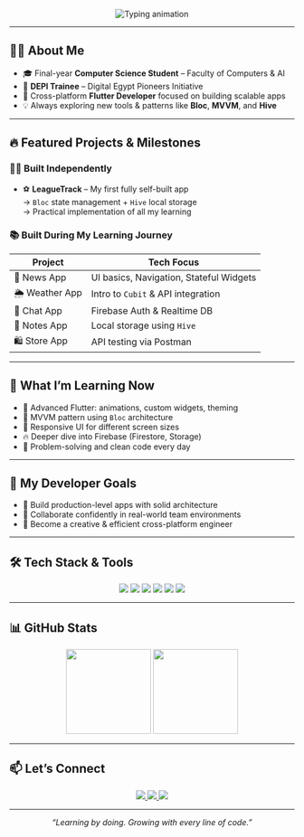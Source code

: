 <p align="center">
  <img src="https://readme-typing-svg.demolab.com?font=Fira+Code&size=22&pause=1000&color=00BFFF&center=true&vCenter=true&width=440&lines=Flutter+Developer+💙;Problem+Solver+🧠;MVVM+with+Bloc;Always+Learning+📚" alt="Typing animation" />
</p>

---

## 👨‍💻 About Me
- 🎓 Final-year **Computer Science Student** – Faculty of Computers & AI  
- 🚀 **DEPI Trainee** – Digital Egypt Pioneers Initiative  
- 💙 Cross-platform **Flutter Developer** focused on building scalable apps  
- 💡 Always exploring new tools & patterns like **Bloc**, **MVVM**, and **Hive**

---

## 🔥 Featured Projects & Milestones

### 🧑‍💻 Built Independently
- ⚽ **LeagueTrack** – My first fully self-built app  
  → `Bloc` state management + `Hive` local storage  
  → Practical implementation of all my learning  

### 📚 Built During My Learning Journey
| Project       | Tech Focus                            |
|---------------|----------------------------------------|
| 📰 News App    | UI basics, Navigation, Stateful Widgets |
| 🌦️ Weather App | Intro to `Cubit` & API integration     |
| 💬 Chat App    | Firebase Auth & Realtime DB            |
| 📝 Notes App   | Local storage using `Hive`             |
| 🛍️ Store App   | API testing via Postman                |

---

## 🚀 What I’m Learning Now
- 🎨 Advanced Flutter: animations, custom widgets, theming  
- 🧠 MVVM pattern using `Bloc` architecture  
- 🧩 Responsive UI for different screen sizes  
- 🔥 Deeper dive into Firebase (Firestore, Storage)  
- 💪 Problem-solving and clean code every day

---

## 🎯 My Developer Goals
- 🧱 Build production-level apps with solid architecture  
- 🤝 Collaborate confidently in real-world team environments  
- 🚀 Become a creative & efficient cross-platform engineer  

---

## 🛠️ Tech Stack & Tools

<p align="center">
  <img src="https://img.shields.io/badge/Flutter-02569B?style=for-the-badge&logo=flutter&logoColor=white" />
  <img src="https://img.shields.io/badge/Dart-0175C2?style=for-the-badge&logo=dart&logoColor=white" />
  <img src="https://img.shields.io/badge/Firebase-FFCA28?style=for-the-badge&logo=firebase&logoColor=black" />
  <img src="https://img.shields.io/badge/Hive-FF6F00?style=for-the-badge&logo=hive&logoColor=white" />
  <img src="https://img.shields.io/badge/Git-F05032?style=for-the-badge&logo=git&logoColor=white" />
  <img src="https://img.shields.io/badge/VSCode-007ACC?style=for-the-badge&logo=visual-studio-code&logoColor=white" />
</p>

---

## 📊 GitHub Stats

<p align="center">
  <img src="https://github-readme-stats.vercel.app/api?username=iYoussefAdly&show_icons=true&theme=tokyonight&hide=issues" height="150"/>
  <img src="https://github-readme-streak-stats.herokuapp.com/?user=iYoussefAdly&theme=tokyonight" height="150"/>
</p>

---

## 📫 Let’s Connect

<p align="center">
  <a href="https://www.linkedin.com/in/youssef-adly-806038320/">
    <img src="https://img.shields.io/badge/LinkedIn-0A66C2?style=for-the-badge&logo=linkedin&logoColor=white" />
  </a>
  <a href="mailto:youssefadly332@gmail.com">
    <img src="https://img.shields.io/badge/Gmail-D14836?style=for-the-badge&logo=gmail&logoColor=white" />
  </a>
  <a href="https://github.com/iYoussefAdly">
    <img src="https://img.shields.io/badge/GitHub-333333?style=for-the-badge&logo=github&logoColor=white" />
  </a>
</p>

---

<p align="center"><i>“Learning by doing. Growing with every line of code.”</i></p>
